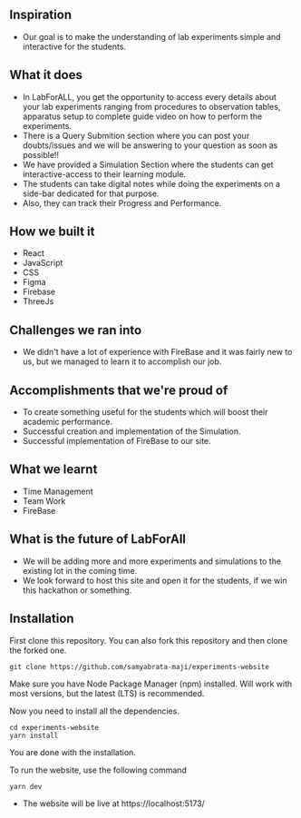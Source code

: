 ## Inspiration
- Our goal is to make the understanding of lab experiments simple and interactive for the students.


## What it does

- In LabForALL, you get the opportunity to access every details about your lab experiments ranging from procedures to observation tables, apparatus setup to complete guide video on how to perform the experiments.
- There is a Query Submition section where you can post your doubts/issues and we will be answering to your question as soon as possible!!
- We have provided a Simulation Section where the students can get interactive-access to their learning module.
- The students can take digital notes while doing the experiments on a side-bar dedicated for that purpose.
- Also, they can track their Progress and Performance.


## How we built it

- React
- JavaScript
- CSS
- Figma
- Firebase
- ThreeJs


## Challenges we ran into

- We didn't have a lot of experience with FireBase and it was fairly new to us, but we managed to learn it to accomplish our job.


## Accomplishments that we're proud of

- To create something useful for the students which will boost their academic performance.
- Successful creation and implementation of the Simulation.
- Successful implementation of FireBase to our site.


## What we learnt

- Time Management
- Team Work
- FireBase


## What is the future of LabForAll
- We will be adding more and more experiments and simulations to the existing lot in the coming time.
- We look forward to host this site and open it for the students, if we win this hackathon or something.


## Installation

First clone this repository. You can also fork this repository and then clone the forked one.

```
git clone https://github.com/samyabrata-maji/experiments-website
```

Make sure you have Node Package Manager (npm) installed. Will work with most versions, but the latest (LTS) is recommended.

Now you need to install all the dependencies.
```
cd experiments-website
yarn install
```

You are done with the installation.

To run the website, use the following command
```
yarn dev
```

- The website will be live at https://localhost:5173/
